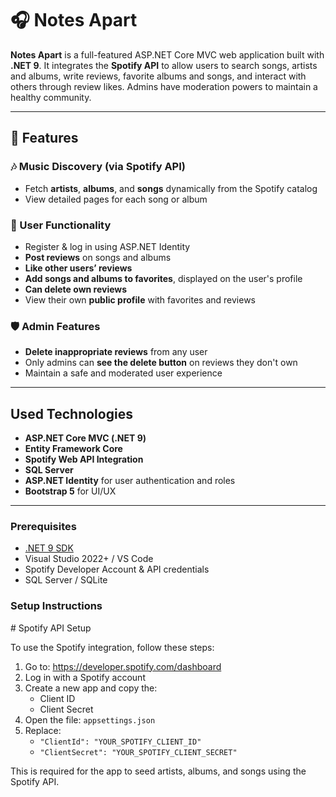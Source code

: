 # 🎧 Notes Apart

**Notes Apart** is a full-featured ASP.NET Core MVC web application built with **.NET 9**. It integrates the **Spotify API** to allow users to search songs, artists and albums, write reviews, favorite albums and songs, and interact with others through review likes. Admins have moderation powers to maintain a healthy community.

---

## 🚀 Features

### 🎶 Music Discovery (via Spotify API)
- Fetch **artists**, **albums**, and **songs** dynamically from the Spotify catalog
- View detailed pages for each song or album

### 👤 User Functionality
- Register & log in using ASP.NET Identity
- **Post reviews** on songs and albums
- **Like other users’ reviews**
- **Add songs and albums to favorites**, displayed on the user's profile
- **Can delete own reviews**
- View their own **public profile** with favorites and reviews
  
### 🛡️ Admin Features
- **Delete inappropriate reviews** from any user
- Only admins can **see the delete button** on reviews they don't own
- Maintain a safe and moderated user experience

---

##  Used Technologies

- **ASP.NET Core MVC (.NET 9)**
- **Entity Framework Core**
- **Spotify Web API Integration**
- **SQL Server** 
- **ASP.NET Identity** for user authentication and roles
- **Bootstrap 5** for UI/UX

---

###  Prerequisites

- [.NET 9 SDK](https://dotnet.microsoft.com/)
- Visual Studio 2022+ / VS Code
- Spotify Developer Account & API credentials
- SQL Server / SQLite

###  Setup Instructions

﻿# Spotify API Setup

To use the Spotify integration, follow these steps:

1. Go to: https://developer.spotify.com/dashboard
2. Log in with a Spotify account
3. Create a new app and copy the:
   - Client ID
   - Client Secret
4. Open the file: `appsettings.json`
5. Replace:
   - `"ClientId": "YOUR_SPOTIFY_CLIENT_ID"`
   - `"ClientSecret": "YOUR_SPOTIFY_CLIENT_SECRET"`

This is required for the app to seed artists, albums, and songs using the Spotify API.
